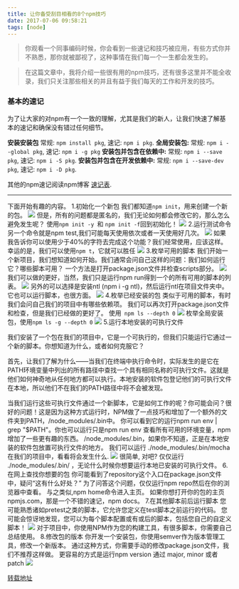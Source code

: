 ```yaml
---
title: 让你备受刮目相看的8个npm技巧
date: 2017-07-06 09:58:21
tags: [node]
---
```

> 你观看一个同事编码时候，你会看到一些速记和技巧被应用，有些方式你并不熟悉，那你就被鄙视了，这种事情在我们每一个一生都会发生的。

> 在这篇文章中，我将介绍一些很有用的npm技巧，还有很多这里并不能全收录，我们只关注那些相关的并且有益于我们每天的工作和开发的技巧。

<!--more-->
### **基本的速记**
为了让大家的对npm有一个一致的理解，尤其是我们的新人，让我们快速了解基本的速记和确保没有错过任何细节。

**安装安装包**
常规: `npm install pkg`, 速记: `npm i pkg`.
**全局安装包:**
常规: `npm i --global pkg`, 速记: `npm i -g pkg`
**安装包并包含在依赖中:**
常规: `npm i --save pkg`, 速记: `npm i -S pkg`.
**安装包并包含在开发依赖中:**
常规: `npm i --save-dev pkg`, 速记: `npm i -D pkg`.

其他的npm速记阅读npm博客 [速记表](https://docs.npmjs.com/misc/config#shorthands-and-other-cli-niceties).

-------

下面开始有趣的内容。
1.初始化一个新包
我们都知道`npm init`，用来创建一个新的包。
![](http://p0.qhimg.com/t01d9e905292304482f.gif)
但是，所有的问题都是匿名的，我们无论如何都会修改它的，那么怎么避免发生呢？
使用`npm init -y `和 `npm init -f`回到初始化！
![](http://p0.qhimg.com/t018b19458ea1e4f29c.gif)
2.运行测试命令
另一个命令就是npm test,我们可能每天使用依次或者一天使用好几次。
![](http://p0.qhimg.com/t013675388a929b715a.gif)
如果我告诉你可以使用少于40%的字符去完成这个功能？我们经常使用，应该这样。
幸运的是，我们可以使用`npm t`，它就可以胜任
![](http://p0.qhimg.com/t0119b0f93fdbce3c52.gif)
3.枚举可用的脚本
我们开始一个新项目，我们想知道如何开始。我们通常会问自己这样的问题：我们如何运行它？哪些脚本可用？
一个方法是打开package.json文件并检查scripts部分。
![](http://p0.qhimg.com/t01e0d5d6b57de82093.gif)
我们可以做的更好，当然，我们只是运行npm run得到一个的所有可用的脚本的列表。
![](http://p0.qhimg.com/t0185df886f66ed19f9.gif)
另外的可以选择是安装ntl (npm i -g ntl)，然后运行ntl在项目文件夹中。它也可以运行脚本，也很方面。
![](http://p0.qhimg.com/t01c60c779d0d614408.gif)
4.枚举已经安装的包
类似于可用的脚本，有时我们会问自己我们的项目中有哪些依赖项。
我们可以再次打开package.json文件和检查，但是我们已经做的更好了。
使用` npm ls --depth 0`
![](http://p0.qhimg.com/t014ad711b281c288ae.gif)
枚举全局安装包，使用`npm ls -g --depth 0`
![](http://p0.qhimg.com/t01ab4908f2e4500392.gif)
5.运行本地安装的可执行文件

我们安装了一个包在我们的项目中，它是一个可执行的，但我们只能运行它通过一个新的脚本。你想知道为什么，或者如何克服它？

首先，让我们了解为什么——当我们在终端中执行命令时，实际发生的是它在PATH环境变量中列出的所有路径中查找一个具有相同名称的可执行文件。这就是他们如何神奇地从任何地方都可以执行。本地安装的软件包登记他们的可执行文件在本地，所以他们不在我们的PATH路径中将不会被发现。

当我们运行这些可执行文件通过一个新脚本，它是如何工作的呢？你可能会问？很好的问题！这是因为这种方式运行时，NPM做了一点技巧和增加了一个额外的文件夹到PATH，/node_modules/.bin中。 你可以看到它的运行npm run env | grep "$PATH"。你也可以运行只是npm run env 查看所有可用的环境变量，npm增加了一些更有趣的东西。 /node_modules/.bin，如果你不知道，正是在本地安装的软件包放置可执行文件的地方。
我们可以运行 ./node_modules/.bin/mocha 在我们的项目中，看看将会发生什么.
![](http://p0.qhimg.com/t011a44c15fdb274912.gif)
很简单, 对吧? 仅仅运行 ./node_modules/.bin/ ，无论什么时候你想要运行本地已安装的可执行文件。
6.在网上查找你想要的包
你可能看到了repository这个入口在package.json文件中，疑问“这有什么好处？”
为了问答这个问题，仅仅运行npm repo然后在你的浏览器中查看。
与之类似,npm home命令进入主页。
如果你想打开你的包的主页npmjs.com，那是一个不错的速记，npm docs。
7.在其他脚本前后运行脚本
您可能熟悉诸如pretest之类的脚本，它允许您定义在test脚本之前运行的代码。
您可能会惊讶地发现，您可以为每个脚本配置或有或后的脚本，包括您自己的自定义脚本！
![](http://p0.qhimg.com/t010206810a272d84df.gif)
对于项目中，你使用NPM作为您的构建工具，有很多脚本，你需要自己总结使用。
8.修改包的版本
你开发一个安装包，你使用semver作为版本管理工具，修改一个新版本。
通过这种方式，你需要手动的修改package.json文件，我们不推荐这样做。
更容易的方式是运行npm version 通过 major, minor 或者 patch
![](http://p0.qhimg.com/t01794393233d68fbaf.gif)

[转载地址](http://www.zcfy.cc/article/8-npm-tricks-you-can-use-to-impress-your-colleagues-3362.html?t=new)

